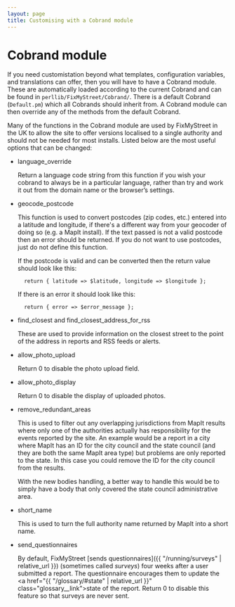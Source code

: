 ```yaml
---
layout: page
title: Customising with a Cobrand module
---
```


# Cobrand module

If you need customistation beyond what templates, configuration variables, and
translations can offer, then you will have to have a Cobrand module. These are
automatically loaded according to the current Cobrand and can be found in
`perllib/FixMyStreet/Cobrand/`. There is a default Cobrand (`Default.pm`)
which all Cobrands should inherit from. A Cobrand module can then override any
of the methods from the default Cobrand.

Many of the functions in the Cobrand module are used by FixMyStreet in the UK
to allow the site to offer versions localised to a single authority and should
not be needed for most installs. Listed below are the most useful options that
can be changed:

* language_override

    Return a language code string from this function if you wish your cobrand
to always be in a particular language, rather than try and work it out from the
domain name or the browser’s settings.

* geocode_postcode

    This function is used to convert postcodes (zip codes, etc.) entered into a
latitude and longitude, if there's a different way from your geocoder of doing so
(e.g. a MapIt install). If the text passed is not a valid postcode then an
error should be returned. If you do not want to use postcodes, just do not define
this function.

    If the postcode is valid and can be converted then the return value should
look like this:

        return { latitude => $latitude, longitude => $longitude };

    If there is an error it should look like this:

        return { error => $error_message };

* find_closest and find_closest_address_for_rss

    These are used to provide information on the closest street to the point of
the address in reports and RSS feeds or alerts.

* allow_photo_upload

    Return 0 to disable the photo upload field.

* allow_photo_display

    Return 0 to disable the display of uploaded photos.

* remove_redundant_areas

    This is used to filter out any overlapping jurisdictions from MapIt results
where only one of the authorities actually has responsibility for the events
reported by the site. An example would be a report in a city where MapIt
has an ID for the city council and the state council (and they are both the
same MapIt area type) but problems are only reported to the state. In this case
you could remove the ID for the city council from the results.

    With the new bodies handling, a better way to handle this would be to simply
have a body that only covered the state council administrative area.

* short_name

    This is used to turn the full authority name returned by MapIt into a short
name.

* send_questionnaires

    By default, FixMyStreet [sends questionnaires]({{ "/running/surveys" | relative_url }})
    (sometimes called _surveys_) four weeks after a user submitted a report. The
    questionnaire encourages them to update the 
    <a href="{{ "/glossary/#state" | relative_url }}" class="glossary__link">state</a>
    of the report. Return 0 to disable this feature so that surveys are never
    sent.
    

